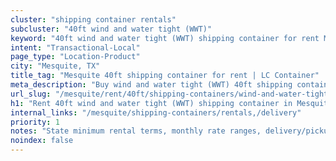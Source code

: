 ```yaml
---
cluster: "shipping container rentals"
subcluster: "40ft wind and water tight (WWT)"
keyword: "40ft wind and water tight (WWT) shipping container for rent Mesquite, TX"
intent: "Transactional-Local"
page_type: "Location-Product"
city: "Mesquite, TX"
title_tag: "Mesquite 40ft shipping container for rent | LC Container"
meta_description: "Buy wind and water tight (WWT) 40ft shipping container rent with local delivery in Mesquite, TX. LC Container — local Since 2003. Request a fast quote today."
url_slug: "/mesquite/rent/40ft/shipping-containers/wind-and-water-tight-wwt"
h1: "Rent 40ft wind and water tight (WWT) shipping container in Mesquite"
internal_links: "/mesquite/shipping-containers/rentals,/delivery"
priority: 1
notes: "State minimum rental terms, monthly rate ranges, delivery/pickup fees, service area."
noindex: false
---
```


<!-- TODO: Add unique city/inventory copy, images, and internal links here. -->

